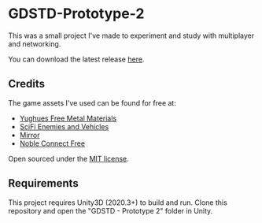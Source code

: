 # GDSTD-Prototype-2
This was a small project I've made to experiment and study with multiplayer and networking.

You can download the latest release [here]().

## Credits
The game assets I've used can be found for free at:
- [Yughues Free Metal Materials](https://assetstore.unity.com/packages/2d/textures-materials/metals/yughues-free-metal-materials-12949)
- [SciFi Enemies and Vehicles](https://assetstore.unity.com/packages/3d/characters/robots/scifi-enemies-and-vehicles-15159)
- [Mirror](https://assetstore.unity.com/packages/tools/network/mirror-129321)
- [Noble Connect Free](https://assetstore.unity.com/packages/tools/network/noble-connect-free-141599)

Open sourced under the [MIT license](https://github.com/lcscout/GDSTD-Prototype-2/blob/main/LICENSE).

## Requirements
This project requires Unity3D (2020.3+) to build and run. Clone this repository and open the "GDSTD - Prototype 2" folder in Unity.
